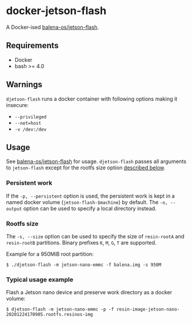 # docker-jetson-flash
A Docker-ised [balena-os/jetson-flash][jetson-flash].

## Requirements
- Docker
- bash >= 4.0

## Warnings
`djetson-flash` runs a docker container with following options making it insecure:
- `--privileged`
- `--net=host`
- `-v /dev:/dev`

## Usage
See [balena-os/jetson-flash][jetson-flash] for usage. `djetson-flash` passes all arguments to `jetson-flash` except for the rootfs size option [described below](#rootfs-size).

### Persistent work
If the `-p, --persistent` option is used, the persistent work is kept in a named docker volume (`jetson-flash-$machine`) by default. The `-o, --output` option can be used to specify a local directory instead.

### Rootfs size
The `-s, --size` option can be used to specify the size of `resin-rootA` and `resin-rootB` partitions. Binary prefixes `K`, `M`, `G`, `T` are supported.

Example for a 950MiB root partition:
```
$ ./djetson-flash -m jetson-nano-emmc -f balena.img -s 950M
```

### Typical usage example
Flash a Jetson nano device and preserve work directory as a docker volume:
```
$ djetson-flash -m jetson-nano-emmc -p -f resin-image-jetson-nano-20201224170905.rootfs.resinos-img
```

[jetson-flash]:https://github.com/balena-os/jetson-flash
